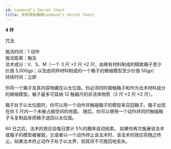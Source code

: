 ```yaml
---
id: Leomund’s Secret Chest
title: 李欧蒙秘藏箱Leomund’s Secret Chest
---
```


**4 环**

咒法

施法时间：1 动作  
施法距离：触及  
法术成分：V、S、M（一个 3 尺 ×2 尺 ×2 尺，由稀有材料制成的精致箱子至少价值 5,000gp；以及由同样材料制成的一个箱子的微缩模型至少价值 50gp）  
持续时间：立即

你将一个箱子及其内容物藏在以太位面。你必须同时接触箱子和作为法术材料成分的微缩模型。箱子最多可容纳 12 触箱尺的非活体物质（3 尺 ×2 尺 ×2 尺）。

箱子处于以太位面时，你可以用一个动作并触碰箱子的模型来召回箱子。箱子出现在你 5 尺内一个未被占据空间的地面。
随后，你可以使用一个动作并同时触碰箱子与复制品来把箱子送回以太位面。

60 日之后，法术的效应会每日累计 5%的概率自动结束。
如果你再次施展该法术或箱子的模型被摧毁，又或者以一个动作终止该法术时，该法术的效应将随之终止。如果法术终止动作子处于以太界，则其将不可挽回地丢失。
